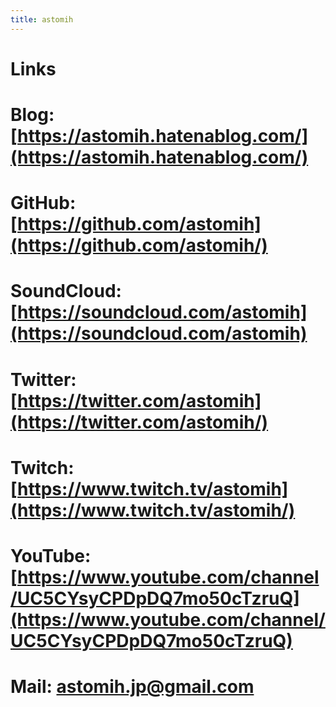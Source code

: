 ```yaml
---
title: astomih
---
```

# Links
# Blog: [https://astomih.hatenablog.com/](https://astomih.hatenablog.com/)
# GitHub: [https://github.com/astomih](https://github.com/astomih/)
# SoundCloud: [https://soundcloud.com/astomih](https://soundcloud.com/astomih)
# Twitter: [https://twitter.com/astomih](https://twitter.com/astomih/)
# Twitch: [https://www.twitch.tv/astomih](https://www.twitch.tv/astomih/)
# YouTube: [https://www.youtube.com/channel/UC5CYsyCPDpDQ7mo50cTzruQ](https://www.youtube.com/channel/UC5CYsyCPDpDQ7mo50cTzruQ)
# Mail: astomih.jp@gmail.com